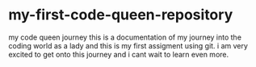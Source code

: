 # my-first-code-queen-repository
my code queen journey
this is a documentation of my journey into the coding world as a lady and this is my first assigment using git.
i am very excited to get onto this journey and i cant wait to learn even more.
